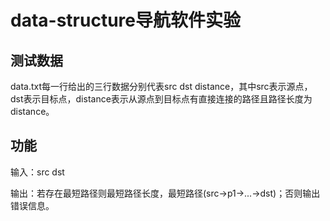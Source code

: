 ﻿# data-structure导航软件实验
## 测试数据
  data.txt每一行给出的三行数据分别代表src dst distance，其中src表示源点，dst表示目标点，distance表示从源点到目标点有直接连接的路径且路径长度为distance。
## 功能
  输入：src dst  
  
  输出：若存在最短路径则最短路径长度，最短路径(src->p1->...->dst)；否则输出错误信息。
